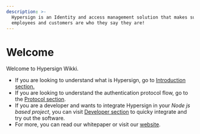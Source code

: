 ```yaml
---
description: >-
  Hypersign is an Identity and access management solution that makes sure your
  employees and customers are who they say they are!
---
```


# Welcome

Welcome to Hypersign Wikki.

* If you are looking to understand what is Hypersign, go to [Introduction section.](gen/intro/)&#x20;
* If you are looking to understand the authentication protocol flow, go to the [Protocol section](gen/protocol/).
* If you are a developer and wants to integrate Hypersign in your _Node js based project_, you can visit [Developer section](developer/sdk/dev-nodejs/) to quicky integrate and try out the software.&#x20;
* For more, you can read our whitepaper or visit our [website](https://hypersign.id).




